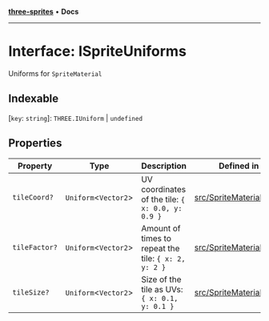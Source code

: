 [**three-sprites**](../index.md) • **Docs**

***

# Interface: ISpriteUniforms

Uniforms for `SpriteMaterial`

## Indexable

 \[`key`: `string`\]: `THREE.IUniform` \| `undefined`

## Properties

| Property | Type | Description | Defined in |
| ------ | ------ | ------ | ------ |
| `tileCoord?` | `Uniform`\<`Vector2`\> | UV coordinates of the tile: `{ x: 0.0, y: 0.9 }` | [src/SpriteMaterial.ts:19](https://github.com/riokoe/three-sprites/blob/main/src/SpriteMaterial.ts#L19) |
| `tileFactor?` | `Uniform`\<`Vector2`\> | Amount of times to repeat the tile: `{ x: 2, y: 2 }` | [src/SpriteMaterial.ts:25](https://github.com/riokoe/three-sprites/blob/main/src/SpriteMaterial.ts#L25) |
| `tileSize?` | `Uniform`\<`Vector2`\> | Size of the tile as UVs: `{ x: 0.1, y: 0.1 }` | [src/SpriteMaterial.ts:13](https://github.com/riokoe/three-sprites/blob/main/src/SpriteMaterial.ts#L13) |
